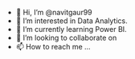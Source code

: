- 👋 Hi, I’m @navitgaur99
- 👀 I’m interested in Data Analytics.
- 🌱 I’m currently learning Power BI.
- 💞️ I’m looking to collaborate on 
- 📫 How to reach me ...

<!---
navitgaur99/navitgaur99 is a ✨ special ✨ repository because its `README.md` (this file) appears on your GitHub profile.
You can click the Preview link to take a look at your changes.
--->
